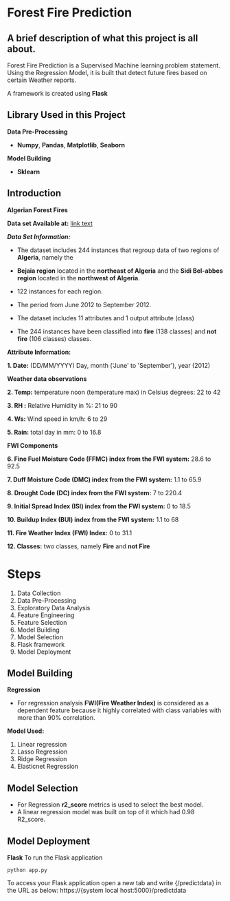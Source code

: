 # Forest Fire Prediction

## A brief description of what this project is all about.


Forest Fire Prediction is a Supervised Machine learning problem statement.
Using the Regression Model, it is built that detect future fires based on certain Weather reports.

A framework is created using **Flask** 

## Library Used in this Project 

**Data Pre-Processing**

- **Numpy**, **Pandas**, **Matplotlib**, **Seaborn**

**Model Building**

- **Sklearn**

## Introduction

**Algerian Forest Fires**


**Data set Available at:** [link text](https://archive.ics.uci.edu/dataset/547/algerian+forest+fires+dataset)

***Data Set Information:***

- The dataset includes 244 instances that regroup data of two regions of **Algeria**, namely the 
 - **Bejaia region** located in the **northeast of Algeria** and the **Sidi Bel-abbes region** located in the **northwest of Algeria**.

- 122 instances for each region.

- The period from June 2012 to September 2012.
- The dataset includes 11 attributes and 1 output attribute (class)
- The 244 instances have been classified into **fire** (138 classes) and **not fire** (106 classes) classes.

**Attribute Information:**

**1. Date:** (DD/MM/YYYY) Day, month ('June' to 'September'), year (2012)

**Weather data observations**

**2. Temp:** temperature noon (temperature max) in Celsius degrees: 22 to 42

**3. RH :** Relative Humidity in %: 21 to 90

**4. Ws:** Wind speed in km/h: 6 to 29

**5. Rain:** total day in mm: 0 to 16.8

**FWI Components**

**6. Fine Fuel Moisture Code (FFMC) index from the FWI system:** 28.6 to 92.5

**7. Duff Moisture Code (DMC) index from the FWI system:** 1.1 to 65.9

**8. Drought Code (DC) index from the FWI system:** 7 to 220.4

**9. Initial Spread Index (ISI) index from the FWI system:** 0 to 18.5

**10. Buildup Index (BUI) index from the FWI system:** 1.1 to 68

**11. Fire Weather Index (FWI) Index:** 0 to 31.1

**12. Classes:** two classes, namely **Fire** and **not Fire**

# Steps 

1. Data Collection
2. Data Pre-Processing
3. Exploratory Data Analysis
4. Feature Engineering
5. Feature Selection
6. Model Building
7. Model Selection
8. Flask framework
9. Model Deployment 

## Model Building

**Regression** 

- For regression analysis **FWI(Fire Weather Index)** is considered as a dependent feature because it highly correlated with class variables with more than 90% correlation.

**Model Used:** 

1. Linear regression
2. Lasso Regression
3. Ridge Regression
4. Elasticnet Regression


## Model Selection

- For Regression **r2_score** metrics is used to select the best model.
- A linear regression model was built on top of it which had 0.98 R2_score.


## Model Deployment

**Flask**
To run the Flask application 

```
python app.py
```
To access your Flask application open a new tab and write  {/predictdata} in the URL as below:
https://{system local host:5000}/predictdata
